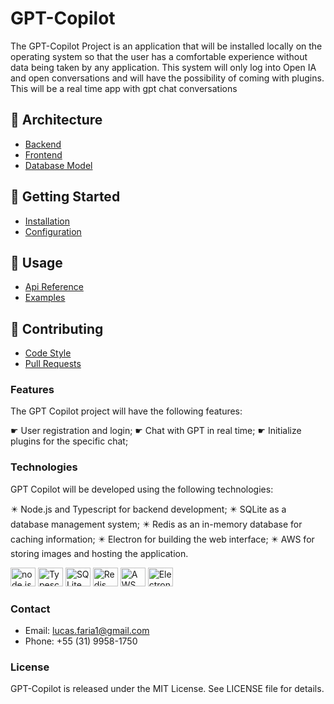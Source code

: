 # GPT-Copilot
The GPT-Copilot Project is an application that will be installed locally on the operating system so that the user has a comfortable experience without data being taken by any application.
This system will only log into Open IA and open conversations and will have the possibility of coming with plugins.
This will be a real time app with gpt chat conversations

## 📖 Architecture

* [Backend](docs/architecture/backend.md)
* [Frontend](docs/architecture/frontend.md)
* [Database Model](docs/architecture/database-model.md)

## 📃 Getting Started

* [Installation](docs/getting-started/installation.md)
* [Configuration](docs/getting-started/configuration.md)

## 📄 Usage

* [Api Reference](docs/usage/api-reference.md)
* [Examples](docs/usage/examples.md)

## 💬 Contributing

* [Code Style](docs/contributing/code-style.md)
* [Pull Requests](docs/contributing/pull-requests.md)


### Features

The GPT Copilot project will have the following features:

☛ User registration and login;
☛ Chat with GPT in real time;
☛ Initialize plugins for the specific chat;


### Technologies

GPT Copilot will be developed using the following technologies:

✴️ Node.js and Typescript for backend development;
✴️ SQLite as a database management system;
✴️ Redis as an in-memory database for caching information;
✴️ Electron for building the web interface;
✴️ AWS for storing images and hosting the application.

<div>
<img height="30" width="40" src="https://cdn.jsdelivr.net/gh/devicons/devicon/icons/nodejs/nodejs-original.svg" alt="node.js"/>
<img height="30" width="40" src="https://cdn.jsdelivr.net/gh/devicons/devicon/icons/typescript/typescript-plain.svg" alt="Typescript"/>
<img height="30" width="40" src="https://cdn.jsdelivr.net/gh/devicons/devicon@latest/icons/sqlite/sqlite-original.svg" alt="SQLite"/>
<img height="30" width="40" src="https://cdn.jsdelivr.net/gh/devicons/devicon/icons/redis/redis-plain.svg" alt="Redis"/>
<img height="30" width="40" src="https://cdn.jsdelivr.net/gh/devicons/devicon@latest/icons/amazonwebservices/amazonwebservices-original-wordmark.svg" alt="AWS"/>
<img height="30" width="40" src="https://cdn.jsdelivr.net/gh/devicons/devicon@latest/icons/electron/electron-original.svg" alt="Electron"/>
</div>

### Contact
* Email: [lucas.faria1@gmail.com](mailto:lucas.faria1@gmail.com)
* Phone: +55 (31) 9958-1750

### License
GPT-Copilot is released under the MIT License. See LICENSE file for details.


